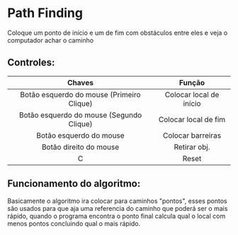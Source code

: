 # **Path Finding**
Coloque um ponto de início e um de fim com obstáculos entre eles e veja o computador achar o caminho

## **Controles:**

|                  Chaves                   |         Função          |
| :---------------------------------------: | :---------------------: |
| Botão esquerdo do mouse (Primeiro Clique) | Colocar local de início |
| Botão esquerdo do mouse (Segundo Clique)  |  Colocar local de fim   |
|          Botão esquerdo do mouse          |    Colocar barreiras    |
|          Botão direito do mouse           |      Retirar obj.       |
|                     C                     |          Reset          |

## **Funcionamento do algoritmo:**

Basicamente o algoritmo ira colocar para caminhos "pontos", esses pontos são usados para que aja uma referencia do caminho que poderá ser o mais rápido, quando o programa encontra o ponto final calcula qual o local com menos pontos concluindo qual o mais rápido.
